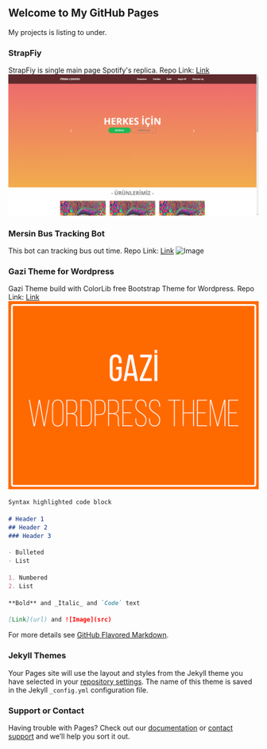 ## Welcome to My GitHub Pages

My projects is listing to under.

### StrapFiy

StrapFiy is single main page Spotify's replica.
Repo Link: [Link](https://github.com/gazi-dis/strapfiy)
![Image](https://raw.githubusercontent.com/gazi-dis/strapfiy/master/screenshot.png)

### Mersin Bus Tracking Bot

This bot can tracking bus out time.
Repo Link: [Link](https://github.com/gazi-dis/mersin-ulasim)
![Image](https://i.hizliresim.com/ny5G8N.png)

### Gazi Theme for Wordpress

Gazi Theme build with ColorLib free Bootstrap Theme for Wordpress.
Repo Link: [Link](https://github.com/gazi-dis/gazi-theme)
![Image](https://raw.githubusercontent.com/gazi-dis/gazi-theme/master/screenshot.png)



```markdown
Syntax highlighted code block

# Header 1
## Header 2
### Header 3

- Bulleted
- List

1. Numbered
2. List

**Bold** and _Italic_ and `Code` text

[Link](url) and ![Image](src)
```

For more details see [GitHub Flavored Markdown](https://guides.github.com/features/mastering-markdown/).

### Jekyll Themes

Your Pages site will use the layout and styles from the Jekyll theme you have selected in your [repository settings](https://github.com/gazi-dis/gazi-dis.github.io/settings). The name of this theme is saved in the Jekyll `_config.yml` configuration file.

### Support or Contact

Having trouble with Pages? Check out our [documentation](https://help.github.com/categories/github-pages-basics/) or [contact support](https://github.com/contact) and we’ll help you sort it out.
